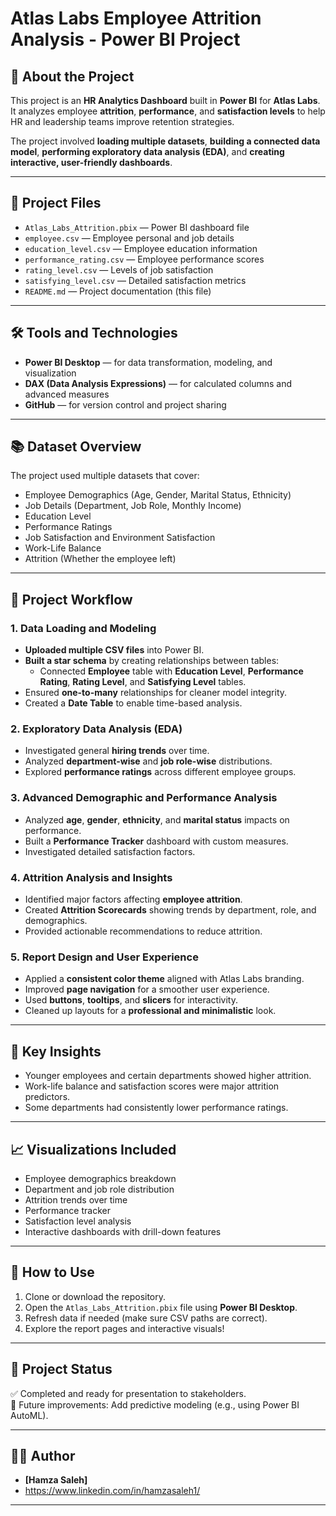 #  Atlas Labs Employee Attrition Analysis - Power BI Project

## 🚀 About the Project
This project is an **HR Analytics Dashboard** built in **Power BI** for **Atlas Labs**.  
It analyzes employee **attrition**, **performance**, and **satisfaction levels** to help HR and leadership teams improve retention strategies.

The project involved **loading multiple datasets**, **building a connected data model**, **performing exploratory data analysis (EDA)**, and **creating interactive, user-friendly dashboards**.

---

## 📁 Project Files
- `Atlas_Labs_Attrition.pbix` — Power BI dashboard file
- `employee.csv` — Employee personal and job details
- `education_level.csv` — Employee education information
- `performance_rating.csv` — Employee performance scores
- `rating_level.csv` — Levels of job satisfaction
- `satisfying_level.csv` — Detailed satisfaction metrics
- `README.md` — Project documentation (this file)

---

## 🛠️ Tools and Technologies
- **Power BI Desktop** — for data transformation, modeling, and visualization
- **DAX (Data Analysis Expressions)** — for calculated columns and advanced measures
- **GitHub** — for version control and project sharing

---

## 📚 Dataset Overview
The project used multiple datasets that cover:
- Employee Demographics (Age, Gender, Marital Status, Ethnicity)
- Job Details (Department, Job Role, Monthly Income)
- Education Level
- Performance Ratings
- Job Satisfaction and Environment Satisfaction
- Work-Life Balance
- Attrition (Whether the employee left)

---

## 🧠 Project Workflow

### 1. Data Loading and Modeling
- **Uploaded multiple CSV files** into Power BI.
- **Built a star schema** by creating relationships between tables:
  - Connected **Employee** table with **Education Level**, **Performance Rating**, **Rating Level**, and **Satisfying Level** tables.
- Ensured **one-to-many** relationships for cleaner model integrity.
- Created a **Date Table** to enable time-based analysis.

### 2. Exploratory Data Analysis (EDA)
- Investigated general **hiring trends** over time.
- Analyzed **department-wise** and **job role-wise** distributions.
- Explored **performance ratings** across different employee groups.

### 3. Advanced Demographic and Performance Analysis
- Analyzed **age**, **gender**, **ethnicity**, and **marital status** impacts on performance.
- Built a **Performance Tracker** dashboard with custom measures.
- Investigated detailed satisfaction factors.

### 4. Attrition Analysis and Insights
- Identified major factors affecting **employee attrition**.
- Created **Attrition Scorecards** showing trends by department, role, and demographics.
- Provided actionable recommendations to reduce attrition.

### 5. Report Design and User Experience
- Applied a **consistent color theme** aligned with Atlas Labs branding.
- Improved **page navigation** for a smoother user experience.
- Used **buttons**, **tooltips**, and **slicers** for interactivity.
- Cleaned up layouts for a **professional and minimalistic** look.

---

## 🎯 Key Insights
- Younger employees and certain departments showed higher attrition.
- Work-life balance and satisfaction scores were major attrition predictors.
- Some departments had consistently lower performance ratings.

---

## 📈 Visualizations Included
- Employee demographics breakdown
- Department and job role distribution
- Attrition trends over time
- Performance tracker
- Satisfaction level analysis
- Interactive dashboards with drill-down features

---

## 🧩 How to Use
1. Clone or download the repository.
2. Open the `Atlas_Labs_Attrition.pbix` file using **Power BI Desktop**.
3. Refresh data if needed (make sure CSV paths are correct).
4. Explore the report pages and interactive visuals!

---

## 🔗 Project Status
✅ Completed and ready for presentation to stakeholders.  
🚀 Future improvements: Add predictive modeling (e.g., using Power BI AutoML).

---

## 👨‍💻 Author
- **[Hamza Saleh]**
- https://www.linkedin.com/in/hamzasaleh1/

---
